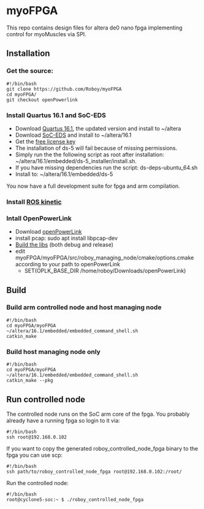 # myoFPGA
This repo contains design files for altera de0 nano fpga implementing control for myoMuscles via SPI. 

## Installation 
### Get the source:
```
#!/bin/bash
git clone https://github.com/Roboy/myoFPGA
cd myoFPGA/
git checkout openPowerlink
```
### Install Quartus 16.1 and SoC-EDS
* Download [Quartus 16.1](http://dl.altera.com/?edition=lite), the updated version and install to ~/altera
* Download [SoC-EDS](https://dl.altera.com/soceds/) and install to ~/altera/16.1
* Get the [free license key](https://developer.arm.com/products/software-development-tools/ds-5-development-studio/editions/customized-editions/altera/community-edition/)
* The installation of ds-5 will fail because of missing permissions. 
* Simply run the the following script as root after installation: ~/altera/16.1/embedded/ds-5_installer/install.sh. 
* If you have missing dependencies run the script: ds-deps-ubuntu_64.sh
* Install to: ~/altera/16.1/embedded/ds-5

You now have a full development suite for fpga and arm compilation.

### Install [ROS kinetic](http://wiki.ros.org/kinetic/Installation/Ubuntu)
### Intall OpenPowerLink
* Download [openPowerLink](https://sourceforge.net/projects/openpowerlink/)
* install pcap: sudo apt install libpcap-dev
* [Build the libs](http://openpowerlink.sourceforge.net/doc/2.5/2.5.1/page_build_stack.html) (both debug and release)
* edit myoFPGA/myoFPGA/src/roboy_managing_node/cmake/options.cmake according to your path to openPowerLink
  * SET(OPLK_BASE_DIR /home/roboy/Downloads/openPowerLink)

## Build
### Build arm controlled node and host managing node
```
#!/bin/bash
cd myoFPGA/myoFPGA
~/altera/16.1/embedded/embedded_command_shell.sh
catkin_make
```
### Build host managing node only
```
#!/bin/bash
cd myoFPGA/myoFPGA
~/altera/16.1/embedded/embedded_command_shell.sh
catkin_make --pkg 
```
## Run controlled node
The controlled node runs on the SoC arm core of the fpga. You probably already have a running fpga so login to it via:
```
#!/bin/bash
ssh root@192.168.0.102
```
If you want to copy the generated roboy_controlled_node_fpga binary to the fpga you can use scp:
```
#!/bin/bash
ssh path/to/roboy_controlled_node_fpga root@192.168.0.102:/root/
```
Run the controlled node:
```
#!/bin/bash
root@cyclone5-soc:~ $ ./roboy_controlled_node_fpga
```
